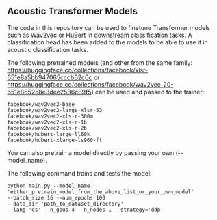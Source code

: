 ## Acoustic Transformer Models

The code in this repository can be used to finetune Transformer models such as Wav2vec or HuBert in downstream classification tasks. A classification head has been added to the models to be able to use it in acoustic classification tasks.

The following pretrained models (and other from the same family: https://huggingface.co/collections/facebook/xlsr-651e8a5bb947065cccb62c6c or https://huggingface.co/collections/facebook/wav2vec-20-651e865258e3dee2586c89f5) can be used and passed to the trainer:

```
facebook/wav2vec2-base
facebook/wav2vec2-large-xlsr-53
facebook/wav2vec2-xls-r-300m
facebook/wav2vec2-xls-r-1b
facebook/wav2vec2-xls-r-2b
facebook/hubert-large-ll60k
facebook/hubert-xlarge-ls960-ft
```

You can also pretrain a model directly by passing your own (--model_name).

The following command trains and tests the model:

```
python main.py --model_name 'either_pretrain_model_from_the_above_list_or_your_own_model'
--batch_size 16 --num_epochs 100
--data_dir 'path_to_dataset_directory'
--lang 'es' --n_gpus 4 --n_nodes 1 --strategy='ddp'
```
